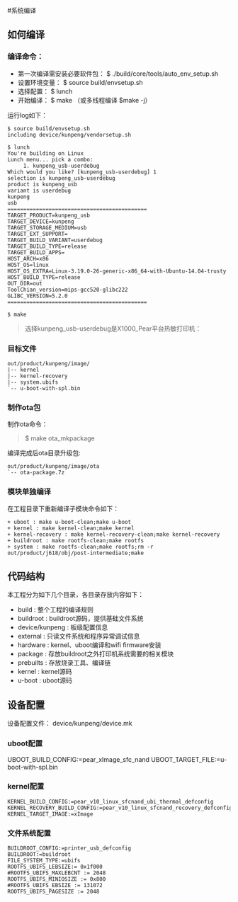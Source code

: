 #系统编译


## 如何编译

### 编译命令：
* 第一次编译需安装必要软件包： $ ./build/core/tools/auto_env_setup.sh 
* 设置环境变量： $ source build/envsetup.sh
* 选择配置： $ lunch
* 开始编译： $ make   （或多线程编译 $make -j）

运行log如下：
``` shell
$ source build/envsetup.sh
including device/kunpeng/vendorsetup.sh

$ lunch
You're building on Linux
Lunch menu... pick a combo:
     1. kunpeng_usb-userdebug
Which would you like? [kunpeng_usb-userdebug] 1
selection is kunpeng_usb-userdebug
product is kunpeng_usb
variant is userdebug
kunpeng
usb
============================================
TARGET_PRODUCT=kunpeng_usb
TARGET_DEVICE=kunpeng
TARGET_STORAGE_MEDIUM=usb
TARGET_EXT_SUPPORT=
TARGET_BUILD_VARIANT=userdebug
TARGET_BUILD_TYPE=release
TARGET_BUILD_APPS=
HOST_ARCH=x86
HOST_OS=linux
HOST_OS_EXTRA=Linux-3.19.0-26-generic-x86_64-with-Ubuntu-14.04-trusty
HOST_BUILD_TYPE=release
OUT_DIR=out
ToolChian_version=mips-gcc520-glibc222
GLIBC_VERSION=5.2.0
============================================

$ make
```
>选择kunpeng_usb-userdebug是X1000_Pear平台热敏打印机：
>

### 目标文件

``` shell
out/product/kunpeng/image/
|-- kernel
|-- kernel-recovery
|-- system.ubifs
`-- u-boot-with-spl.bin
```

### 制作ota包

制作ota命令：
>$ make ota_mkpackage

编译完成后ota目录升级包:
```
out/product/kunpeng/image/ota
`-- ota-package.7z
```


### 模块单独编译
在工程目录下重新编译子模块命令如下：

	+ uboot : make u-boot-clean;make u-boot
	+ kernel : make kernel-clean;make kernel
	+ kernel-recovery : make kernel-recovery-clean;make kernel-recovery
	+ buildroot : make rootfs-clean;make rootfs
	+ system : make rootfs-clean;make rootfs;rm -r out/product/j618/obj/post-intermediate;make


## 代码结构
本工程分为如下几个目录，各目录存放内容如下：

+ build : 整个工程的编译规则
+ buildroot : buildroot源码，提供基础文件系统
+ device/kunpeng : 板级配置信息
+ external : 只读文件系统和程序异常调试信息
+ hardware : kernel、uboot编译和wifi firmware安装
+ package : 存放buildroot之外打印机系统需要的相关模块
+ prebuilts : 存放烧录工具、编译链
+ kernel : kernel源码
+ u-boot : uboot源码


## 设备配置
设备配置文件： device/kunpeng/device.mk

### uboot配置
UBOOT_BUILD_CONFIG:=pear_xImage_sfc_nand
UBOOT_TARGET_FILE:=u-boot-with-spl.bin

### kernel配置
```
KERNEL_BUILD_CONFIG:=pear_v10_linux_sfcnand_ubi_thermal_defconfig
KERNEL_RECOVERY_BUILD_CONFIG:=pear_v10_linux_sfcnand_recovery_defconfig
KERNEL_TARGET_IMAGE:=xImage
```

### 文件系统配置
```
BUILDROOT_CONFIG:=printer_usb_defconfig
BUILDROOT:=buildroot
FILE_SYSTEM_TYPE:=ubifs
ROOTFS_UBIFS_LEBSIZE:= 0x1f000
#ROOTFS_UBIFS_MAXLEBCNT := 2048
ROOTFS_UBIFS_MINIOSIZE := 0x800
#ROOTFS_UBIFS_EBSIZE := 131072
ROOTFS_UBIFS_PAGESIZE := 2048
```
